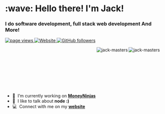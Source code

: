 <h1 align="left" id="macropower-title">:wave: Hello there! I'm Jack!</h1>
<h3 align="left">I do software development, full stack web development And More!</h3>

<p align="left">
  <a href="https://github.com/jack-masters/jack-masters">
    <img src="https://komarev.com/ghpvc/?username=jack-masters" alt="page views"  />
  </a>
  <a href="https://jack-masters.co.uk">
    <img alt="Website" src="https://img.shields.io/website?url=https%3A%2F%2Fjack-masters.co.uk">
  </a>
  <a href="https://github.com/jack-masters?tab=followers">
    <img alt="GitHub followers" src="https://img.shields.io/github/followers/jack-masters?style=flat&logo=github">
  </a>
</p>

<a href="#jack-masters-title">
  <img src="https://github-readme-stats.vercel.app/api?username=jack-masters&amp;hide_title=false&amp;hide_rank=false&amp;show_icons=true&amp;include_all_commits=true&amp;count_private=true&amp;disable_animations=false&amp;theme=dracula&amp;locale=en&amp;hide_border=false&amp;order=1" alt="jack-masters" align="right" />
</a>
<a href="#jack-masters-othr">
  <img src="https://github-readme-stats.vercel.app/api/top-langs?username=jack-masters&locale=en&hide_title=false&layout=compact&card_width=320&langs_count=5&theme=dracula&hide_border=false&order=2" alt="jack-masters" align="right" />
</a>
<br>
<br>
<br>
<br>
<br>
<br>
<br>
<br>

- :seedling: &nbsp;I’m currently working on **[MoneyNinjas]**
- :speech_balloon: &nbsp;I like to talk about **node :)**
- :computer: &nbsp;Connect with me on my **[website]**

[MoneyNinjas]: https://github.com/jack-masters/MoneyNinjas "jack-masters/MoneyNinjas"
[website]: https://jacobcolvin.com/ "My Website"
